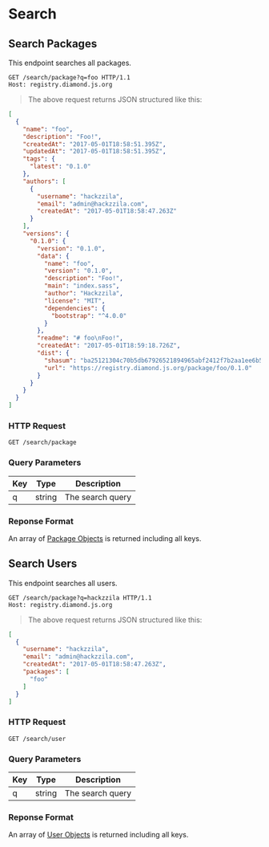 # Search

## Search Packages

This endpoint searches all packages.

```http
GET /search/package?q=foo HTTP/1.1
Host: registry.diamond.js.org
```

> The above request returns JSON structured like this:

```json
[
  {
    "name": "foo",
    "description": "Foo!",
    "createdAt": "2017-05-01T18:58:51.395Z",
    "updatedAt": "2017-05-01T18:58:51.395Z",
    "tags": {
      "latest": "0.1.0"
    },
    "authors": [
      {
        "username": "hackzzila",
        "email": "admin@hackzzila.com",
        "createdAt": "2017-05-01T18:58:47.263Z"
      }
    ],
    "versions": {
      "0.1.0": {
        "version": "0.1.0",
        "data": {
          "name": "foo",
          "version": "0.1.0",
          "description": "Foo!",
          "main": "index.sass",
          "author": "Hackzzila",
          "license": "MIT",
          "dependencies": {
            "bootstrap": "^4.0.0"
          }
        },
        "readme": "# foo\nFoo!",
        "createdAt": "2017-05-01T18:59:18.726Z",
        "dist": {
          "shasum": "ba25121304c70b5db67926521894965abf2412f7b2aa1ee6b505ea70571f058f",
          "url": "https://registry.diamond.js.org/package/foo/0.1.0"
        }
      }
    }
  }
]

```

### HTTP Request

`GET /search/package`

### Query Parameters
| Key | Type | Description |
|-----|------|-------------|
| q | string | The search query |

### Reponse Format

An array of [Package Objects](#package-object) is returned including all keys.



## Search Users

This endpoint searches all users.

```http
GET /search/package?q=hackzzila HTTP/1.1
Host: registry.diamond.js.org
```

> The above request returns JSON structured like this:

```json
[
  {
    "username": "hackzzila",
    "email": "admin@hackzzila.com",
    "createdAt": "2017-05-01T18:58:47.263Z",
    "packages": [
      "foo"
    ]
  }
]

```

### HTTP Request

`GET /search/user`

### Query Parameters
| Key | Type | Description |
|-----|------|-------------|
| q | string | The search query |

### Reponse Format

An array of [User Objects](#user-object) is returned including all keys.